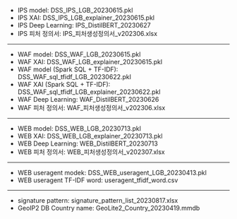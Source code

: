 - IPS model: DSS_IPS_LGB_20230615.pkl
- IPS XAI: DSS_IPS_LGB_explainer_20230615.pkl
- IPS Deep Learning: IPS_DistilBERT_20230627
- IPS 피처 정의서: IPS_피처생성정의서_v202306.xlsx
----
- WAF model: DSS_WAF_LGB_20230615.pkl
- WAF XAI: DSS_WAF_LGB_explainer_20230615.pkl
- WAF model (Spark SQL + TF-IDF): DSS_WAF_sql_tfidf_LGB_20230622.pkl
- WAF XAI (Spark SQL + TF-IDF): DSS_WAF_sql_tfidf_LGB_explainer_20230622.pkl
- WAF Deep Learning: WAF_DistilBERT_20230626
- WAF 피처 정의서: WAF_피처생성정의서_v202306.xlsx
----
- WEB model: DSS_WEB_LGB_20230713.pkl
- WEB XAI: DSS_WEB_LGB_explainer_20230713.pkl
- WEB Deep Learning: WEB_DistilBERT_20230713
- WEB 피처 정의서: WEB_피처생성정의서_v202307.xlsx
----
- WEB useragent modek: DSS_WEB_useragent_LGB_20230413.pkl
- WEB useragent TF-IDF word: useragent_tfidf_word.csv
----
- signature pattern: signature_pattern_list_20230817.xlsx
- GeoIP2 DB Country name: GeoLite2_Country_20230419.mmdb
